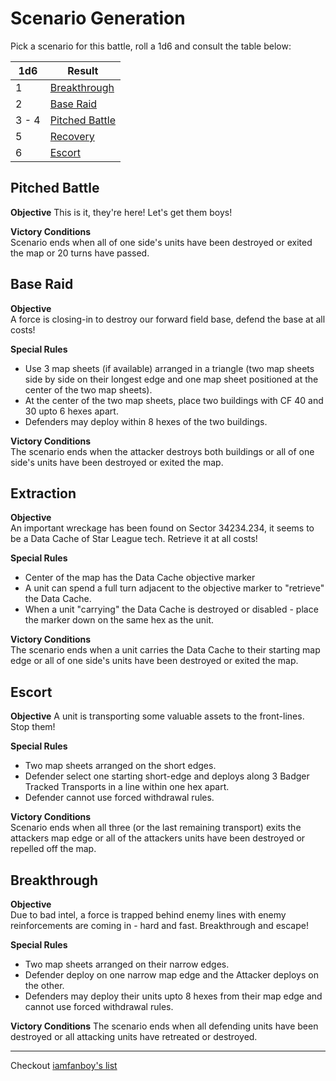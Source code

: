 # Scenario Generation

Pick a scenario for this battle, roll a 1d6 and consult the table below: 

1d6 | Result
--- | ------
1 | [Breakthrough](#breakthrough)
2 | [Base Raid](#base-raid)
3 - 4 | [Pitched Battle](#pitched-battle)
5 | [Recovery](#recovery)
6 | [Escort](#escort)

## Pitched Battle

**Objective**
This is it, they're here! Let's get them boys!

**Victory Conditions**  
Scenario ends when all of one side's units have been destroyed or exited the map or 20 turns have passed.


## Base Raid

**Objective**  
A force is closing-in to destroy our forward field base, defend the base at all costs!

**Special Rules**
- Use 3 map sheets (if available) arranged in a triangle (two map sheets side by side on their longest edge and one map sheet positioned at the center of the two map sheets).
- At the center of the two map sheets, place two buildings with CF 40 and 30 upto 6 hexes apart.
- Defenders may deploy within 8 hexes of the two buildings.

**Victory Conditions**  
The scenario ends when the attacker destroys both buildings or all of one side's units have been destroyed or exited the map.

## Extraction

**Objective**  
An important wreckage has been found on Sector 34234.234, it seems to be a Data Cache of Star League tech. Retrieve it at all costs!

**Special Rules**  
- Center of the map has the Data Cache objective marker
- A unit can spend a full turn adjacent to the objective marker to "retrieve" the Data Cache.
- When a unit "carrying" the Data Cache is destroyed or disabled - place the marker down on the same hex as the unit.

**Victory Conditions**  
The scenario ends when a unit carries the Data Cache to their starting map edge or all of one side's units have been destroyed or exited the map.

## Escort

**Objective**
A unit is transporting some valuable assets to the front-lines. Stop them!

**Special Rules**  
- Two map sheets arranged on the short edges. 
- Defender select one starting short-edge and deploys along 3 Badger Tracked Transports in a line within one hex apart.
- Defender cannot use forced withdrawal rules.

**Victory Conditions**  
Scenario ends when all three (or the last remaining transport) exits the attackers map edge or all of the attackers units have been destroyed or repelled off the map.

## Breakthrough

**Objective**  
Due to bad intel, a force is trapped behind enemy lines with enemy reinforcements are coming in - hard and fast. Breakthrough and escape!

**Special Rules**  
- Two map sheets arranged on their narrow edges. 
- Defender deploy on one narrow map edge and the Attacker deploys on the other. 
- Defenders may deploy their units upto 8 hexes from their map edge and cannot use forced withdrawal rules.

**Victory Conditions**
The scenario ends when all defending units have been destroyed or all attacking units have retreated or destroyed.

---

Checkout [iamfanboy's list](https://bg.battletech.com/forums/index.php?topic=7470.0)
